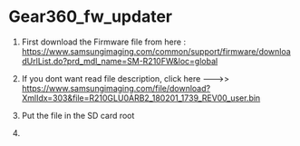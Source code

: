 # Gear360_fw_updater

1) First download the Firmware file from here : https://www.samsungimaging.com/common/support/firmware/downloadUrlList.do?prd_mdl_name=SM-R210FW&loc=global 

2) If you dont want read file description, click here --->> https://www.samsungimaging.com/file/download?XmlIdx=303&file=R210GLU0ARB2_180201_1739_REV00_user.bin

3) Put the file in the SD card root

4)
